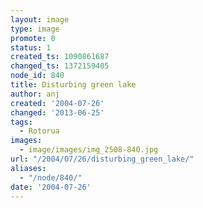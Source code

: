```yaml
---
layout: image
type: image
promote: 0
status: 1
created_ts: 1090861687
changed_ts: 1372159405
node_id: 840
title: Disturbing green lake
author: anj
created: '2004-07-26'
changed: '2013-06-25'
tags:
  - Rotorua
images:
  - image/images/img_2508-840.jpg
url: "/2004/07/26/disturbing_green_lake/"
aliases:
  - "/node/840/"
date: '2004-07-26'
---
```


